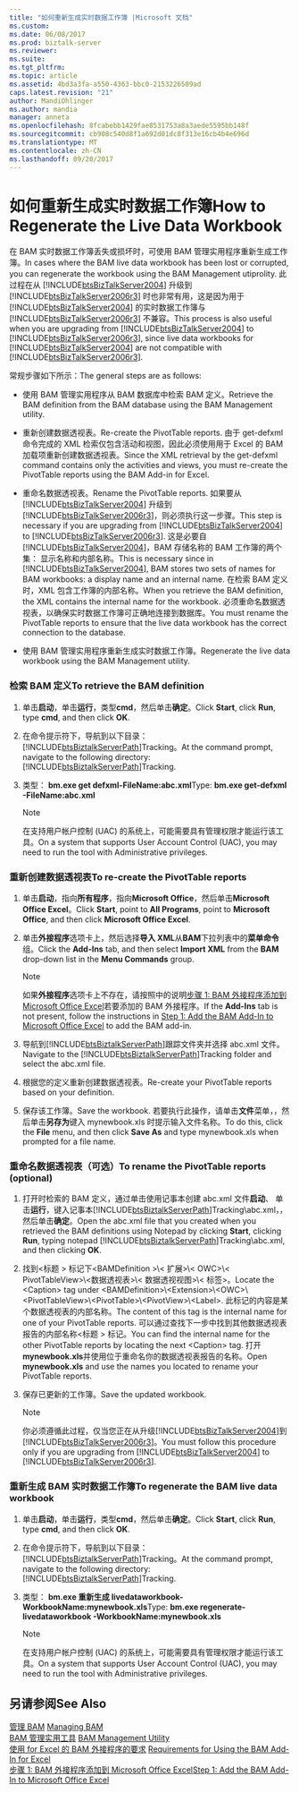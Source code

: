 ```yaml
---
title: "如何重新生成实时数据工作簿 |Microsoft 文档"
ms.custom: 
ms.date: 06/08/2017
ms.prod: biztalk-server
ms.reviewer: 
ms.suite: 
ms.tgt_pltfrm: 
ms.topic: article
ms.assetid: 4bd3a3fa-a550-4363-bbc0-2153226509ad
caps.latest.revision: "21"
author: MandiOhlinger
ms.author: mandia
manager: anneta
ms.openlocfilehash: 8fcabebb1429fae8531753a8a3aede5595bb148f
ms.sourcegitcommit: cb908c540d8f1a692d01dc8f313e16cb4b4e696d
ms.translationtype: MT
ms.contentlocale: zh-CN
ms.lasthandoff: 09/20/2017
---
```

# <a name="how-to-regenerate-the-live-data-workbook"></a><span data-ttu-id="7913a-102">如何重新生成实时数据工作簿</span><span class="sxs-lookup"><span data-stu-id="7913a-102">How to Regenerate the Live Data Workbook</span></span>
<span data-ttu-id="7913a-103">在 BAM 实时数据工作簿丢失或损坏时，可使用 BAM 管理实用程序重新生成工作簿。</span><span class="sxs-lookup"><span data-stu-id="7913a-103">In cases where the BAM live data workbook has been lost or corrupted, you can regenerate the workbook using the BAM Management utiprolity.</span></span> <span data-ttu-id="7913a-104">此过程在从 [!INCLUDE[btsBizTalkServer2004](../includes/btsbiztalkserver2004-md.md)] 升级到 [!INCLUDE[btsBizTalkServer2006r3](../includes/btsbiztalkserver2006r3-md.md)] 时也非常有用，这是因为用于 [!INCLUDE[btsBizTalkServer2004](../includes/btsbiztalkserver2004-md.md)] 的实时数据工作簿与 [!INCLUDE[btsBizTalkServer2006r3](../includes/btsbiztalkserver2006r3-md.md)] 不兼容。</span><span class="sxs-lookup"><span data-stu-id="7913a-104">This process is also useful when you are upgrading from [!INCLUDE[btsBizTalkServer2004](../includes/btsbiztalkserver2004-md.md)] to [!INCLUDE[btsBizTalkServer2006r3](../includes/btsbiztalkserver2006r3-md.md)], since live data workbooks for [!INCLUDE[btsBizTalkServer2004](../includes/btsbiztalkserver2004-md.md)] are not compatible with [!INCLUDE[btsBizTalkServer2006r3](../includes/btsbiztalkserver2006r3-md.md)].</span></span>  
  
 <span data-ttu-id="7913a-105">常规步骤如下所示：</span><span class="sxs-lookup"><span data-stu-id="7913a-105">The general steps are as follows:</span></span>  
  
-   <span data-ttu-id="7913a-106">使用 BAM 管理实用程序从 BAM 数据库中检索 BAM 定义。</span><span class="sxs-lookup"><span data-stu-id="7913a-106">Retrieve the BAM definition from the BAM database using the BAM Management utility.</span></span>  
  
-   <span data-ttu-id="7913a-107">重新创建数据透视表。</span><span class="sxs-lookup"><span data-stu-id="7913a-107">Re-create the PivotTable reports.</span></span> <span data-ttu-id="7913a-108">由于 get-defxml 命令完成的 XML 检索仅包含活动和视图，因此必须使用用于 Excel 的 BAM 加载项重新创建数据透视表。</span><span class="sxs-lookup"><span data-stu-id="7913a-108">Since the XML retrieval by the get-defxml command contains only the activities and views, you must re-create the PivotTable reports using the BAM Add-in for Excel.</span></span>  
  
-   <span data-ttu-id="7913a-109">重命名数据透视表。</span><span class="sxs-lookup"><span data-stu-id="7913a-109">Rename the PivotTable reports.</span></span> <span data-ttu-id="7913a-110">如果要从 [!INCLUDE[btsBizTalkServer2004](../includes/btsbiztalkserver2004-md.md)] 升级到 [!INCLUDE[btsBizTalkServer2006r3](../includes/btsbiztalkserver2006r3-md.md)]，则必须执行这一步骤。</span><span class="sxs-lookup"><span data-stu-id="7913a-110">This step is necessary if you are upgrading from [!INCLUDE[btsBizTalkServer2004](../includes/btsbiztalkserver2004-md.md)] to [!INCLUDE[btsBizTalkServer2006r3](../includes/btsbiztalkserver2006r3-md.md)].</span></span> <span data-ttu-id="7913a-111">这是必要自[!INCLUDE[btsBizTalkServer2004](../includes/btsbiztalkserver2004-md.md)]，BAM 存储名称的 BAM 工作簿的两个集： 显示名称和内部名称。</span><span class="sxs-lookup"><span data-stu-id="7913a-111">This is necessary since in [!INCLUDE[btsBizTalkServer2004](../includes/btsbiztalkserver2004-md.md)], BAM stores two sets of names for BAM workbooks: a display name and an internal name.</span></span> <span data-ttu-id="7913a-112">在检索 BAM 定义时，XML 包含工作簿的内部名称。</span><span class="sxs-lookup"><span data-stu-id="7913a-112">When you retrieve the BAM definition, the XML contains the internal name for the workbook.</span></span> <span data-ttu-id="7913a-113">必须重命名数据透视表，以确保实时数据工作簿可正确地连接到数据库。</span><span class="sxs-lookup"><span data-stu-id="7913a-113">You must rename the PivotTable reports to ensure that the live data workbook has the correct connection to the database.</span></span>  
  
-   <span data-ttu-id="7913a-114">使用 BAM 管理实用程序重新生成实时数据工作簿。</span><span class="sxs-lookup"><span data-stu-id="7913a-114">Regenerate the live data workbook using the BAM Management utility.</span></span>  
  
### <a name="to-retrieve-the-bam-definition"></a><span data-ttu-id="7913a-115">检索 BAM 定义</span><span class="sxs-lookup"><span data-stu-id="7913a-115">To retrieve the BAM definition</span></span>  
  
1.  <span data-ttu-id="7913a-116">单击**启动**，单击**运行**，类型**cmd**，然后单击**确定**。</span><span class="sxs-lookup"><span data-stu-id="7913a-116">Click **Start**, click **Run**, type **cmd**, and then click **OK**.</span></span>  
  
2.  <span data-ttu-id="7913a-117">在命令提示符下，导航到以下目录：[!INCLUDE[btsBiztalkServerPath](../includes/btsbiztalkserverpath-md.md)]Tracking。</span><span class="sxs-lookup"><span data-stu-id="7913a-117">At the command prompt, navigate to the following directory: [!INCLUDE[btsBiztalkServerPath](../includes/btsbiztalkserverpath-md.md)]Tracking.</span></span>  
  
3.  <span data-ttu-id="7913a-118">类型： **bm.exe get defxml-FileName:abc.xml**</span><span class="sxs-lookup"><span data-stu-id="7913a-118">Type: **bm.exe get-defxml -FileName:abc.xml**</span></span>  
  
    > [!NOTE]
    >  <span data-ttu-id="7913a-119">在支持用户帐户控制 (UAC) 的系统上，可能需要具有管理权限才能运行该工具。</span><span class="sxs-lookup"><span data-stu-id="7913a-119">On a system that supports User Account Control (UAC), you may need to run the tool with Administrative privileges.</span></span>  
  
### <a name="to-re-create-the-pivottable-reports"></a><span data-ttu-id="7913a-120">重新创建数据透视表</span><span class="sxs-lookup"><span data-stu-id="7913a-120">To re-create the PivotTable reports</span></span>  
  
1.  <span data-ttu-id="7913a-121">单击**启动**，指向**所有程序**，指向**Microsoft Office**，然后单击**Microsoft Office Excel**。</span><span class="sxs-lookup"><span data-stu-id="7913a-121">Click **Start**, point to **All Programs**, point to **Microsoft Office**, and then click **Microsoft Office Excel**.</span></span>  
  
2.  <span data-ttu-id="7913a-122">单击**外接程序**选项卡上，然后选择**导入 XML**从**BAM**下拉列表中的**菜单命令**组。</span><span class="sxs-lookup"><span data-stu-id="7913a-122">Click the **Add-Ins** tab, and then select **Import XML** from the **BAM** drop-down list in the **Menu Commands** group.</span></span>  
  
    > [!NOTE]
    >  <span data-ttu-id="7913a-123">如果**外接程序**选项卡上不存在，请按照中的说明[步骤 1: BAM 外接程序添加到 Microsoft Office Excel](http://msdn.microsoft.com/library/3400969f-0c54-4a75-979d-ad2f7af86448)若要添加的 BAM 外接程序。</span><span class="sxs-lookup"><span data-stu-id="7913a-123">If the **Add-Ins** tab is not present, follow the instructions in [Step 1: Add the BAM Add-In to Microsoft Office Excel](http://msdn.microsoft.com/library/3400969f-0c54-4a75-979d-ad2f7af86448) to add the BAM add-in.</span></span>  
  
3.  <span data-ttu-id="7913a-124">导航到[!INCLUDE[btsBiztalkServerPath](../includes/btsbiztalkserverpath-md.md)]跟踪文件夹并选择 abc.xml 文件。</span><span class="sxs-lookup"><span data-stu-id="7913a-124">Navigate to the [!INCLUDE[btsBiztalkServerPath](../includes/btsbiztalkserverpath-md.md)]Tracking folder and select the abc.xml file.</span></span>  
  
4.  <span data-ttu-id="7913a-125">根据您的定义重新创建数据透视表。</span><span class="sxs-lookup"><span data-stu-id="7913a-125">Re-create your PivotTable reports based on your definition.</span></span>  
  
5.  <span data-ttu-id="7913a-126">保存该工作簿。</span><span class="sxs-lookup"><span data-stu-id="7913a-126">Save the workbook.</span></span> <span data-ttu-id="7913a-127">若要执行此操作，请单击**文件**菜单，，然后单击**另存为**键入 mynewbook.xls 时提示输入文件名称。</span><span class="sxs-lookup"><span data-stu-id="7913a-127">To do this, click the **File** menu, and then click **Save As** and type mynewbook.xls when prompted for a file name.</span></span>  
  
### <a name="to-rename-the-pivottable-reports-optional"></a><span data-ttu-id="7913a-128">重命名数据透视表（可选）</span><span class="sxs-lookup"><span data-stu-id="7913a-128">To rename the PivotTable reports (optional)</span></span>  
  
1.  <span data-ttu-id="7913a-129">打开时检索的 BAM 定义，通过单击使用记事本创建 abc.xml 文件**启动**、 单击**运行**，键入记事本[!INCLUDE[btsBiztalkServerPath](../includes/btsbiztalkserverpath-md.md)]Tracking\abc.xml，，然后单击**确定**。</span><span class="sxs-lookup"><span data-stu-id="7913a-129">Open the abc.xml file that you created when you retrieved the BAM definitions using Notepad by clicking **Start**, clicking **Run**, typing notepad [!INCLUDE[btsBiztalkServerPath](../includes/btsbiztalkserverpath-md.md)]Tracking\abc.xml, and then clicking **OK**.</span></span>  
  
2.  <span data-ttu-id="7913a-130">找到\<标题 > 标记下\<BAMDefinition >\\< 扩展\>\\< OWC\>\\< PivotTableView\>\\<数据透视表\>\\< 数据透视视图\>\\< 标签\>。</span><span class="sxs-lookup"><span data-stu-id="7913a-130">Locate the \<Caption> tag under \<BAMDefinition>\\<Extension\>\\<OWC\>\\<PivotTableView\>\\<PivotTable\>\\<PivotView\>\\<Label\>.</span></span> <span data-ttu-id="7913a-131">此标记的内容是某个数据透视表的内部名称。</span><span class="sxs-lookup"><span data-stu-id="7913a-131">The content of this tag is the internal name for one of your PivotTable reports.</span></span> <span data-ttu-id="7913a-132">可以通过查找下一步中找到其他数据透视表报告的内部名称\<标题 > 标记。</span><span class="sxs-lookup"><span data-stu-id="7913a-132">You can find the internal name for the other PivotTable reports by locating the next \<Caption> tag.</span></span> <span data-ttu-id="7913a-133">打开**mynewbook.xls**并使用位于重命名你的数据透视表报告的名称。</span><span class="sxs-lookup"><span data-stu-id="7913a-133">Open **mynewbook.xls** and use the names you located to rename your PivotTable reports.</span></span>  
  
3.  <span data-ttu-id="7913a-134">保存已更新的工作簿。</span><span class="sxs-lookup"><span data-stu-id="7913a-134">Save the updated workbook.</span></span>  
  
    > [!NOTE]
    >  <span data-ttu-id="7913a-135">你必须遵循此过程，仅当您正在从升级[!INCLUDE[btsBizTalkServer2004](../includes/btsbiztalkserver2004-md.md)]到[!INCLUDE[btsBizTalkServer2006r3](../includes/btsbiztalkserver2006r3-md.md)]。</span><span class="sxs-lookup"><span data-stu-id="7913a-135">You must follow this procedure only if you are upgrading from [!INCLUDE[btsBizTalkServer2004](../includes/btsbiztalkserver2004-md.md)] to [!INCLUDE[btsBizTalkServer2006r3](../includes/btsbiztalkserver2006r3-md.md)].</span></span>  
  
### <a name="to-regenerate-the-bam-live-data-workbook"></a><span data-ttu-id="7913a-136">重新生成 BAM 实时数据工作簿</span><span class="sxs-lookup"><span data-stu-id="7913a-136">To regenerate the BAM live data workbook</span></span>  
  
1.  <span data-ttu-id="7913a-137">单击**启动**，单击**运行**，类型**cmd**，然后单击**确定**。</span><span class="sxs-lookup"><span data-stu-id="7913a-137">Click **Start**, click **Run**, type **cmd**, and then click **OK**.</span></span>  
  
2.  <span data-ttu-id="7913a-138">在命令提示符下，导航到以下目录：[!INCLUDE[btsBiztalkServerPath](../includes/btsbiztalkserverpath-md.md)]Tracking。</span><span class="sxs-lookup"><span data-stu-id="7913a-138">At the command prompt, navigate to the following directory: [!INCLUDE[btsBiztalkServerPath](../includes/btsbiztalkserverpath-md.md)]Tracking.</span></span>  
  
3.  <span data-ttu-id="7913a-139">类型： **bm.exe 重新生成 livedataworkbook-WorkbookName:mynewbook.xls**</span><span class="sxs-lookup"><span data-stu-id="7913a-139">Type: **bm.exe regenerate-livedataworkbook -WorkbookName:mynewbook.xls**</span></span>  
  
    > [!NOTE]
    >  <span data-ttu-id="7913a-140">在支持用户帐户控制 (UAC) 的系统上，可能需要具有管理权限才能运行该工具。</span><span class="sxs-lookup"><span data-stu-id="7913a-140">On a system that supports User Account Control (UAC), you may need to run the tool with Administrative privileges.</span></span>  
  
## <a name="see-also"></a><span data-ttu-id="7913a-141">另请参阅</span><span class="sxs-lookup"><span data-stu-id="7913a-141">See Also</span></span>  
 <span data-ttu-id="7913a-142">[管理 BAM](../core/managing-bam.md) </span><span class="sxs-lookup"><span data-stu-id="7913a-142">[Managing BAM](../core/managing-bam.md) </span></span>  
 <span data-ttu-id="7913a-143">[BAM 管理实用工具](../core/bam-management-utility.md) </span><span class="sxs-lookup"><span data-stu-id="7913a-143">[BAM Management Utility](../core/bam-management-utility.md) </span></span>  
 <span data-ttu-id="7913a-144">[使用 for Excel 的 BAM 外接程序的要求](../core/requirements-for-using-the-bam-add-in-for-excel.md) </span><span class="sxs-lookup"><span data-stu-id="7913a-144">[Requirements for Using the BAM Add-In for Excel](../core/requirements-for-using-the-bam-add-in-for-excel.md) </span></span>  
 [<span data-ttu-id="7913a-145">步骤 1: BAM 外接程序添加到 Microsoft Office Excel</span><span class="sxs-lookup"><span data-stu-id="7913a-145">Step 1: Add the BAM Add-In to Microsoft Office Excel</span></span>](http://msdn.microsoft.com/library/3400969f-0c54-4a75-979d-ad2f7af86448)